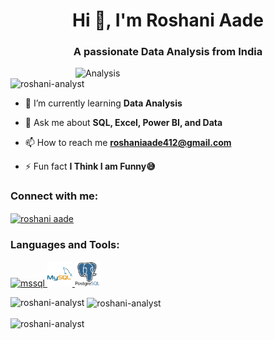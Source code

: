 <h1 align="center">Hi 👋, I'm Roshani Aade</h1>
<h3 align="center">A passionate Data Analysis from India</h3>

<img align="right" alt="Analysis" width="400" src="https://cdn.dribbble.com/users/1364029/screenshots/16093268/media/68e82a7fb4904614a9066d6b540c14b2.gif">

<p align="left"> <img src="https://komarev.com/ghpvc/?username=roshani-analyst&label=Profile%20views&color=0e75b6&style=flat" alt="roshani-analyst" /> </p>

- 🌱 I’m currently learning **Data Analysis**

- 💬 Ask me about **SQL, Excel, Power BI, and Data**

- 📫 How to reach me **roshaniaade412@gmail.com**

- ⚡ Fun fact **I Think I am Funny😅**

<h3 align="left">Connect with me:</h3>
<p align="left">
<a href="https://linkedin.com/in/roshani aade" target="blank"><img align="center" src="https://raw.githubusercontent.com/rahuldkjain/github-profile-readme-generator/master/src/images/icons/Social/linked-in-alt.svg" alt="roshani aade" height="30" width="40" /></a>
</p>

<h3 align="left">Languages and Tools:</h3>
<p align="left"> <a href="https://www.microsoft.com/en-us/sql-server" target="_blank" rel="noreferrer"> <img src="https://www.svgrepo.com/show/303229/microsoft-sql-server-logo.svg" alt="mssql" width="40" height="40"/> </a> <a href="https://www.mysql.com/" target="_blank" rel="noreferrer"> <img src="https://raw.githubusercontent.com/devicons/devicon/master/icons/mysql/mysql-original-wordmark.svg" alt="mysql" width="40" height="40"/> </a> <a href="https://www.postgresql.org" target="_blank" rel="noreferrer"> <img src="https://raw.githubusercontent.com/devicons/devicon/master/icons/postgresql/postgresql-original-wordmark.svg" alt="postgresql" width="40" height="40"/> </a> </p>

<p><img align="left" src="https://github-readme-stats.vercel.app/api/top-langs?username=roshani-analyst&show_icons=true&locale=en&layout=compact" alt="roshani-analyst" /></p>

<p>&nbsp;<img align="center" src="https://github-readme-stats.vercel.app/api?username=roshani-analyst&show_icons=true&locale=en" alt="roshani-analyst" /></p>

<p><img align="center" src="https://github-readme-streak-stats.herokuapp.com/?user=roshani-analyst&" alt="roshani-analyst" /></p>
